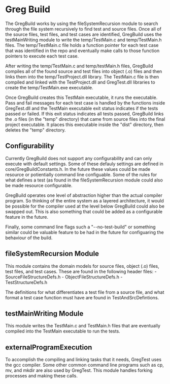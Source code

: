 # Greg Build

The GregBuild works by using the fileSystemRecursion module to search through the file system recursively to find test and source files. Once all of the source files, test files, and test cases are identified, GregBuild uses the testMainWriting module to write the temp/TestMain.c and temp/TestMain.h files. The temp/TestMain.c file holds a function pointer for each test case that was identified in the repo and eventually make calls to those function pointers to execute each test case. 

After writing the temp/TestMain.c and temp/testMain.h files, GregBuild compiles all of the found source and test files into object (.o) files and then links them into the temp/TestProject.dll library. The TestMain.c file is then compiled and linked with the TestProject.dll and GregTest.dll libraries to create the temp/TestMain.exe executable.

Once GregBuild creates this TestMain executable, it runs the executable. Pass and fail messages for each test case is handled by the functions inside GregTest.dll and the TestMain executable exit status indicates if the tests passed or failed. If this exit status indicates all tests passed, GregBuild links the .o files (in the "temp" directory) that came from source files into
the final project executable. It places this executable inside the "dist" directory, then deletes the "temp" directory.

## Configurability

Currently GregBuild does not support any configurability and can only execute with default settings. Some of these defauly settings are defined in core/GregBuildConstants.h. In the future these values could be made resource or potientially command line configuable. Some of the rules for what defines a test (as found in the fileSystemRecursion module could also be made resource configurable.

GregBuild operates one level of abstraction higher than the actual compiler program. So thinking of the entire system as a layered architecture, it would be possible for the compiler used at the level below GregBuild could also be swapped out. This is also something that could be added as a configurable feature in the future.

Finally, some command line flags such a "--no-test-build" or something similar could be valuable feature to be had in the future for configuaring the behaviour of the build.

## fileSystemRecursion Module

This module contains the domain models for source files, object (.o) files, test files, and test cases. These are found in the following header files:
	- SourceFileStructureDefs.h
	- ObjectFileStructureDefs.h
	- TestStructureDefs.h
	
The definitions for what differentiates a test file from a source file, and what format a test case function must have are found in TestAndSrcDefintions.

## testMainWriting Module

This module writes the TestMain.c and TestMain.h files that are eventually compiled into the TestMain executable to run the tests.

## externalProgramExecution

To accomplish the compiling and linking tasks that it needs, GregTest uses the gcc compiler. Some other common command line programs such as cp, mv, and mkdir are also used by GregTest. This module handles forking processes and making these calls.